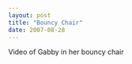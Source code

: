 ```yaml
---
layout: post
title: "Bouncy Chair"
date: 2007-08-28
---
```


<div id="bouncyChair2">Video of Gabby in her bouncy chair</div><br /><script type="text/javascript"> var so = new SWFObject("http://i170.photobucket.com/player.swf?file=http://vid170.photobucket.com/albums/u252/mjpalad/BouncyChair.flv", "bouncyChair2", "430", "389", "8", "#EDEBDA"); so.write("bouncyChair2"); </script>

